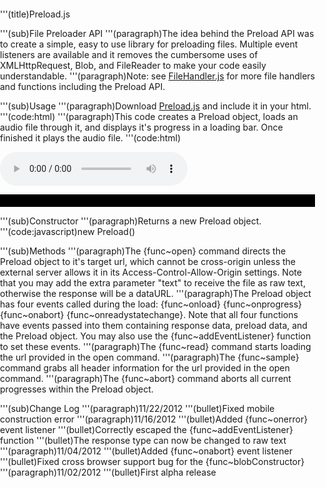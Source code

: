 '''(title)Preload.js

'''(sub)File Preloader API
'''(paragraph)The idea behind the Preload API was to create a simple, easy to use library for preloading files. Multiple event listeners are available and it removes the cumbersome uses of XMLHttpRequest, Blob, and FileReader to make your code easily understandable.
'''(paragraph)Note: see [FileHandler.js](./FileHandler.md) for more file handlers and functions including the Preload API.

'''(sub)Usage
'''(paragraph)Download [Preload.js](./Preload.js) and include it in your html.
'''(code:html)<script src='js/Preload.js'></script>
'''(paragraph)This code creates a Preload object, loads an audio file through it, and displays it's progress in a loading bar. Once finished it plays the audio file.
'''(code:html)<style>
	body{
		margin:0px;
		padding:0px;
	}
	#meter{
		height:20px;
		background:black;
	}
</style>

<audio id='player' src='' controls='true'></audio>
<div id='meter'></div>

<script>

	var loader = new Preload();
	
	loader.onload = function(event){
		document.getElementById('meter').style.width = '100%';
		document.getElementById('player').setAttribute('src',event.response);
		document.getElementById('player').play();
	};
	loader.onprogress = function(event){
		document.getElementById('meter').style.width = event.progress*100+'%';
	};

	loader.open('audioFile.mp3');
	loader.read();

</script>

'''(sub)Constructor
'''(paragraph)Returns a new Preload object.
'''(code:javascript)new Preload()

'''(sub)Methods
'''(paragraph)The {func~open} command directs the Preload object to it's target url, which cannot be cross-origin unless the external server allows it in its Access-Control-Allow-Origin settings. Note that you may add the extra parameter "text" to receive the file as raw text, otherwise the response will be a dataURL.
'''(paragraph)The Preload object has four events called during the load: {func~onload} {func~onprogress} {func~onabort} {func~onreadystatechange}. Note that all four functions have events passed into them containing response data, preload data, and the Preload object. You may also use the {func~addEventListener} function to set these events.
'''(paragraph)The {func~read} command starts loading the url provided in the open command.
'''(paragraph)The {func~sample} command grabs all header information for the url provided in the open command.
'''(paragraph)The {func~abort} command aborts all current progresses within the Preload object.

'''(sub)Change Log
'''(paragraph)11/22/2012
'''(bullet)Fixed mobile construction error
'''(paragraph)11/16/2012
'''(bullet)Added {func~onerror} event listener
'''(bullet)Correctly escaped the {func~addEventListener} function
'''(bullet)The response type can now be changed to raw text
'''(paragraph)11/04/2012
'''(bullet)Added {func~onabort} event listener
'''(bullet)Fixed cross browser support bug for the {func~blobConstructor}
'''(paragraph)11/02/2012
'''(bullet)First alpha release